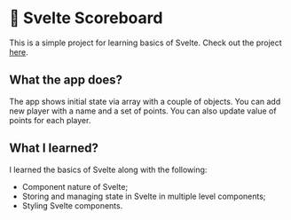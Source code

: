# 💯 Svelte Scoreboard

This is a simple project for learning basics of Svelte.
Check out the project [here](https://svelte-scoreboard-project.netlify.app/).

## What the app does?

The app shows initial state via array with a couple of objects.
You can add new player with a name and a set of points. You can also update value of points for each player.

## What I learned?

I learned the basics of Svelte along with the following:
- Component nature of Svelte;
- Storing and managing state in Svelte in multiple level components;
- Styling Svelte components.
